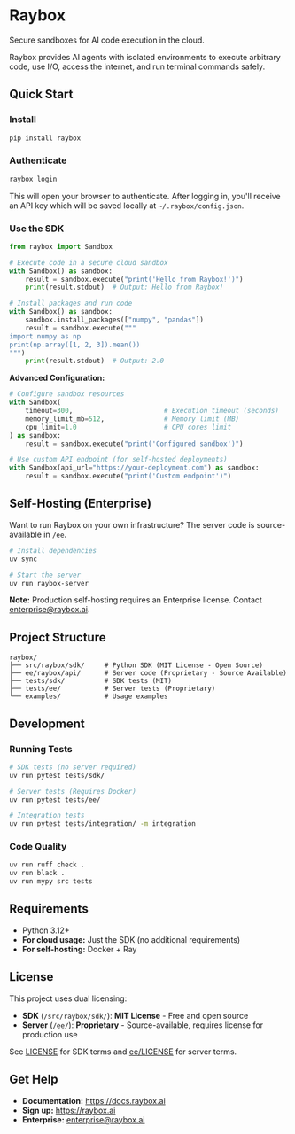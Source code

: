 # Raybox

Secure sandboxes for AI code execution in the cloud.

Raybox provides AI agents with isolated environments to execute arbitrary code, use I/O, access the internet, and run terminal commands safely.

## Quick Start

### Install

```bash
pip install raybox
```

### Authenticate

```bash
raybox login
```

This will open your browser to authenticate. After logging in, you'll receive an API key which will be saved locally at `~/.raybox/config.json`.

### Use the SDK

```python
from raybox import Sandbox

# Execute code in a secure cloud sandbox
with Sandbox() as sandbox:
    result = sandbox.execute("print('Hello from Raybox!')")
    print(result.stdout)  # Output: Hello from Raybox!

# Install packages and run code
with Sandbox() as sandbox:
    sandbox.install_packages(["numpy", "pandas"])
    result = sandbox.execute("""
import numpy as np
print(np.array([1, 2, 3]).mean())
""")
    print(result.stdout)  # Output: 2.0
```

**Advanced Configuration:**

```python
# Configure sandbox resources
with Sandbox(
    timeout=300,                       # Execution timeout (seconds)
    memory_limit_mb=512,               # Memory limit (MB)
    cpu_limit=1.0                      # CPU cores limit
) as sandbox:
    result = sandbox.execute("print('Configured sandbox')")

# Use custom API endpoint (for self-hosted deployments)
with Sandbox(api_url="https://your-deployment.com") as sandbox:
    result = sandbox.execute("print('Custom endpoint')")
```

## Self-Hosting (Enterprise)

Want to run Raybox on your own infrastructure? The server code is source-available in `/ee`.

```bash
# Install dependencies
uv sync

# Start the server
uv run raybox-server
```

**Note:** Production self-hosting requires an Enterprise license. Contact [enterprise@raybox.ai](mailto:enterprise@raybox.ai).

## Project Structure

```
raybox/
├── src/raybox/sdk/     # Python SDK (MIT License - Open Source)
├── ee/raybox/api/      # Server code (Proprietary - Source Available)
├── tests/sdk/          # SDK tests (MIT)
├── tests/ee/           # Server tests (Proprietary)
└── examples/           # Usage examples
```

## Development

### Running Tests

```bash
# SDK tests (no server required)
uv run pytest tests/sdk/

# Server tests (Requires Docker)
uv run pytest tests/ee/

# Integration tests
uv run pytest tests/integration/ -m integration
```

### Code Quality

```bash
uv run ruff check .
uv run black .
uv run mypy src tests
```

## Requirements

- Python 3.12+
- **For cloud usage:** Just the SDK (no additional requirements)
- **For self-hosting:** Docker + Ray

## License

This project uses dual licensing:

- **SDK** (`/src/raybox/sdk/`): **MIT License** - Free and open source
- **Server** (`/ee/`): **Proprietary** - Source-available, requires license for production use

See [LICENSE](LICENSE) for SDK terms and [ee/LICENSE](ee/LICENSE) for server terms.

## Get Help

- **Documentation:** https://docs.raybox.ai
- **Sign up:** https://raybox.ai
- **Enterprise:** enterprise@raybox.ai
